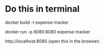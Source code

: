 # Do this in terminal
docker build -t expense-tracker .



docker run -p 8080:8080 expense-tracker

http://localhost:8080 (open this in the browser) 
